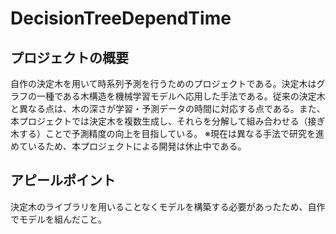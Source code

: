 # DecisionTreeDependTime
## プロジェクトの概要
自作の決定木を用いて時系列予測を行うためのプロジェクトである。決定木はグラフの一種である木構造を機械学習モデルへ応用した手法である。従来の決定木と異なる点は、木の深さが学習・予測データの時間に対応する点である。また、本プロジェクトでは決定木を複数生成し、それらを分解して組み合わせる（接ぎ木する）ことで予測精度の向上を目指している。
※現在は異なる手法で研究を進めているため、本プロジェクトによる開発は休止中である。
## アピールポイント
決定木のライブラリを用いることなくモデルを構築する必要があったため、自作でモデルを組んだこと。
